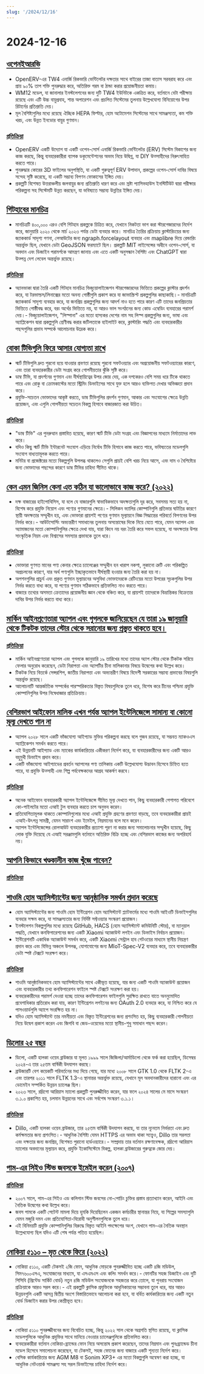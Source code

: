 ```yaml
---
slug: '/2024/12/16'
---
```


# 2024-12-16

## [ওপেনইআরভি](https://www.openerv.ca)

- OpenERV-এর TW4 এনার্জি রিকভারি ভেন্টিলেটর দক্ষতার সাথে বাইরের তাজা বাতাস সরবরাহ করে এবং প্রায় ৯০% তাপ শক্তি পুনরুদ্ধার করে, অতিরিক্ত গরম বা ঠান্ডা করার প্রয়োজনীয়তা কমায়।
- WM12 মডেল, যা জানালার ইনস্টলেশনের জন্য দুটি TW4 ইউনিটকে একত্রিত করে, বর্তমানে বেটা পরীক্ষায় রয়েছে এবং এটি উচ্চ বায়ুপ্রবাহ, শান্ত অপারেশন এবং প্রচলিত সিস্টেমের তুলনায় উল্লেখযোগ্য বিনিয়োগের উপর রিটার্নের প্রতিশ্রুতি দেয়।
- মূল বৈশিষ্ট্যগুলির মধ্যে রয়েছে ঐচ্ছিক HEPA ফিল্টার, হোম অটোমেশন সিস্টেমের সাথে সামঞ্জস্যতা, কম শক্তি খরচ, এবং উন্নত ইনডোর বায়ুর গুণমান।

### [প্রতিক্রিয়া](https://news.ycombinator.com/item?id=42427888)

- OpenERV একটি উদ্যোগ যা একটি ওপেন-সোর্স এনার্জি রিকভারি ভেন্টিলেটর (ERV) সিস্টেম বিকাশের জন্য কাজ করছে, কিন্তু ব্যবহারকারীরা ব্যাপক ডকুমেন্টেশনের অভাব নিয়ে উদ্বিগ্ন, যা DIY উত্সাহীদের নিরুৎসাহিত করতে পারে।
- পুনরুদ্ধার কোরের 3D ফাইলের অনুপস্থিতি, যা একটি গুরুত্বপূর্ণ ERV উপাদান, প্রকল্পের ওপেন-সোর্স দাবির বিষয়ে সন্দেহ সৃষ্টি করেছে, যা একটি সম্ভাব্য বিপণন ফোকাসের ইঙ্গিত দেয়।
- প্রকল্পটি বিশেষত উত্তরাঞ্চলীয় জলবায়ুর জন্য প্রতিশ্রুতি ধারণ করে এবং স্রষ্টা প্যাসিভহাউস ইনস্টিটিউট দ্বারা পরীক্ষার পরিকল্পনা সহ সিস্টেমটি উন্নত করছেন, যা ভবিষ্যতে সম্ভাব্য উন্নতির ইঙ্গিত দেয়।

## [গিটহাবের মানচিত্র](https://github.com/anvaka/map-of-github)

- মানচিত্রটি ৪০০,০০০ এরও বেশি গিটহাব প্রকল্পকে চিত্রিত করে, যেখানে নিকটতা ভাগ করা স্টারগেজারদের নির্দেশ করে, জানুয়ারি ২০২০ থেকে মার্চ ২০২৩ পর্যন্ত ডেটা ব্যবহার করে। মানচিত্র তৈরির প্রক্রিয়ায় ক্লাস্টারিংয়ের জন্য জ্যাককার্ড সাদৃশ্য গণনা, লেআউটের জন্য ngraph.forcelayout ব্যবহার এবং maplibre দিয়ে রেন্ডারিং অন্তর্ভুক্ত ছিল, যেখানে ডেটা GeoJSON ফরম্যাটে ছিল। প্রকল্পটি MIT লাইসেন্সের অধীনে ওপেন-সোর্স, যা অবদান এবং ডিজাইন পরামর্শকে আমন্ত্রণ জানায় এবং এতে একটি অনুসন্ধান বৈশিষ্ট্য এবং ChatGPT দ্বারা উত্পন্ন দেশ লেবেল অন্তর্ভুক্ত রয়েছে।

### [প্রতিক্রিয়া](https://news.ycombinator.com/item?id=42426284)

- অ্যানভাকা দ্বারা তৈরি একটি গিটহাব মানচিত্র ভিজ্যুয়ালাইজেশন স্টারগেজারদের ভিত্তিতে প্রকল্পের ক্লাস্টার প্রদর্শন করে, যা টরভাল্ডস/লিনাক্সের মতো অনন্য গোষ্ঠীগুলি প্রকাশ করে যা জাভাস্ক্রিপ্ট প্রকল্পগুলির কাছাকাছি।- মানচিত্রটি জ্যাককার্ড সাদৃশ্য ব্যবহার করে, যা জনপ্রিয় প্রকল্পগুলির জন্য আদর্শ নাও হতে পারে কারণ এটি তাদের জনপ্রিয়তার ভিত্তিতে গোষ্ঠীবদ্ধ করে, বরং অর্থের ভিত্তিতে নয়, যা আরও ভাল সংগঠনের জন্য কোড এম্বেডিং ব্যবহারের পরামর্শ দেয়।- ভিজ্যুয়ালাইজেশন, "লিস্পানা" এর মতো হাস্যকর দেশের নাম সহ লিস্প প্রকল্পগুলির জন্য, ভাষা এবং অ্যাপ্লিকেশন দ্বারা প্রকল্পগুলি শ্রেণীবদ্ধ করার জটিলতাকে হাইলাইট করে, ক্লাস্টারিং পদ্ধতি এবং ব্যবহারকারীর পছন্দগুলির প্রভাব সম্পর্কে আলোচনার উদ্রেক করে।

## [বোকা টিভিগুলি ফিরে আসার যোগ্যতা রাখে](https://www.makeuseof.com/reasons-why-dumb-tvs-deserve-a-comeback/)

- স্মার্ট টিভিগুলি দ্রুত পুরনো হয়ে যাওয়ার প্রবণতা রয়েছে পুরনো সফটওয়্যার এবং অপ্রয়োজনীয় সফটওয়্যারের কারণে, এবং তারা ব্যবহারকারীর ডেটা সংগ্রহ করে গোপনীয়তার ঝুঁকি সৃষ্টি করে।
- ডাম্ব টিভি, যা প্রদর্শনের গুণমান এবং দীর্ঘস্থায়িত্বের উপর জোর দেয়, এক দশকেরও বেশি সময় ধরে টিকে থাকতে পারে এবং রোকু বা ক্রোমকাস্টের মতো স্ট্রিমিং ডিভাইসের সাথে যুক্ত হলে আরও ব্যক্তিগত দেখার অভিজ্ঞতা প্রদান করে।
- প্রযুক্তি-সচেতন ভোক্তাদের আকৃষ্ট করতে, ডাম্ব টিভিগুলির প্রদর্শন গুণমান, আকার এবং সংযোগের ক্ষেত্রে উন্নতি প্রয়োজন, এবং এগুলি গোপনীয়তা সচেতন বিকল্প হিসাবে বাজারজাত করা উচিত।

### [প্রতিক্রিয়া](https://news.ycombinator.com/item?id=42425398)

- "ডাম্ব টিভি" এর পুনরুত্থান প্রস্তাবিত হয়েছে, কারণ স্মার্ট টিভি ডেটা সংগ্রহ এবং বিজ্ঞাপনের মাধ্যমে নির্মাতাদের লাভ করে।
- যদিও কিছু স্মার্ট টিভি ইন্টারনেট সংযোগ এড়িয়ে নির্বোধ টিভি হিসাবে কাজ করতে পারে, ভবিষ্যতের মডেলগুলি সংযোগ বাধ্যতামূলক করতে পারে।
- মনিটর বা প্রজেক্টরের মতো বিকল্পগুলি উপলব্ধ থাকলেও সেগুলি প্রায়ই বেশি খরচ নিয়ে আসে, এবং দাম ও বৈশিষ্ট্যের জন্য ভোক্তাদের পছন্দের কারণে ডাম্ব টিভির চাহিদা সীমিত থাকে।

## [কেন এমন জিনিস কেনা এত কঠিন যা ভালোভাবে কাজ করে? (২০২২)](https://danluu.com/nothing-works/)

- দক্ষ বাজারের হাইপোথিসিস, যা বলে যে বাজারগুলি স্বাভাবিকভাবে অদক্ষতাগুলি দূর করে, সবসময় সত্য হয় না, বিশেষ করে প্রযুক্তি নিয়োগ এবং পণ্যের গুণমানের ক্ষেত্রে।- সিলিকন ভ্যালির কোম্পানিগুলি প্রতিভার ঘাটতির কারণে স্থায়ী অদক্ষতার সম্মুখীন হয়, এবং ভোক্তারা প্রায়শই পণ্যের গুণমান মূল্যায়নে বিজ্ঞ সিদ্ধান্তের পরিবর্তে বিপণনের উপর নির্ভর করে।- আউটসোর্সিং অভ্যন্তরীণ সমাধানের তুলনায় অসন্তোষের দিকে নিয়ে যেতে পারে, যেমন অ্যাপল এবং অ্যামাজনের মতো কোম্পানিগুলির ক্ষেত্রে দেখা যায়, যারা কিনে নয় বরং তৈরি করে সফল হয়েছে, যা অদক্ষতার উপর সাংস্কৃতিক নিয়ম এবং বিশ্বাসের সমস্যার প্রভাবকে তুলে ধরে।

### [প্রতিক্রিয়া](https://news.ycombinator.com/item?id=42430450)

- ভোক্তারা গুণগত মানের পণ্য কেনার ক্ষেত্রে চ্যালেঞ্জের সম্মুখীন হন খারাপ নকশা, লুকানো ত্রুটি এবং পরিকল্পিত অপ্রচলনের কারণে, যার অর্থ পণ্যগুলি ইচ্ছাকৃতভাবে দীর্ঘস্থায়ী হওয়ার জন্য তৈরি করা হয় না।
- অপশনগুলির প্রাচুর্য এবং প্রকৃত গুণমান মূল্যায়নের অসুবিধা ভোক্তাদেরকে রেটিংয়ের মতো উপরের সূচকগুলির উপর নির্ভর করতে বাধ্য করে, যা পণ্যের গুণমান সঠিকভাবে প্রতিফলিত নাও করতে পারে।
- বাজারে তথ্যের অসমতা ক্রেতাদের প্রয়োজনীয় জ্ঞান থেকে বঞ্চিত করে, যা প্রায়শই তাদেরকে বিভ্রান্তিকর বিক্রেতার দাবির উপর নির্ভর করতে বাধ্য করে।

## [মার্কিন আইনপ্রণেতারা অ্যাপল এবং গুগলকে জানিয়েছেন যে তারা ১৯ জানুয়ারি থেকে টিকটক তাদের স্টোর থেকে সরানোর জন্য প্রস্তুত থাকতে হবে।](https://www.reuters.com/legal/us-lawmakers-tell-apple-google-be-ready-remove-tiktok-app-stores-jan-19-2024-12-13/)

### [প্রতিক্রিয়া](https://news.ycombinator.com/item?id=42427132)

- মার্কিন আইনপ্রণেতারা অ্যাপল এবং গুগলকে জানুয়ারি ১৯ তারিখের মধ্যে তাদের অ্যাপ স্টোর থেকে টিকটক সরিয়ে ফেলার অনুরোধ করেছেন, ডেটা নিরাপত্তা এবং অ্যাপটির চীনা মালিকানার বিষয়ে উদ্বেগের কথা উল্লেখ করে।
- টিকটক নিয়ে বিতর্কে সেন্সরশিপ, জাতীয় নিরাপত্তা এবং অভ্যন্তরীণ বিষয়ে বিদেশী সরকারের সম্ভাব্য প্রভাবের বিষয়গুলি অন্তর্ভুক্ত রয়েছে।
- আলোচনাটি আন্তর্জাতিক সম্পর্কের পারস্পরিকতার বিস্তৃত বিষয়গুলিকে তুলে ধরে, বিশেষ করে চীনের পশ্চিমা প্রযুক্তি কোম্পানিগুলির উপর নিষেধাজ্ঞার প্রতিক্রিয়ায়।

## [বেশিরভাগ আইফোন মালিক এখন পর্যন্ত অ্যাপল ইন্টেলিজেন্সে সামান্য বা কোনো মূল্য দেখতে পান না](https://9to5mac.com/2024/12/16/most-iphone-owners-see-little-to-no-value-in-apple-intelligence-so-far/)

- অ্যাপল ২০২৮ সালে একটি ভাঁজযোগ্য আইপ্যাড মুক্তির পরিকল্পনা করছে বলে গুজব রয়েছে, যা সম্ভবত ম্যাকওএস অ্যাপ্লিকেশন সমর্থন করতে পারে।
- এই উন্নয়নটি আইপ্যাড এবং ম্যাকের কার্যকারিতার একীকরণ নির্দেশ করে, যা ব্যবহারকারীদের জন্য একটি আরও বহুমুখী ডিভাইস প্রদান করে।
- একটি ভাঁজযোগ্য আইপ্যাডের প্রবর্তন অ্যাপলের পণ্য তালিকায় একটি উল্লেখযোগ্য উদ্ভাবন হিসেবে চিহ্নিত হতে পারে, যা প্রযুক্তি উত্সাহী এবং শিল্প পর্যবেক্ষকদের আগ্রহ আকর্ষণ করবে।

### [প্রতিক্রিয়া](https://news.ycombinator.com/item?id=42431090)

- অনেক আইফোন ব্যবহারকারী অ্যাপল ইন্টেলিজেন্সে সীমিত মূল্য দেখতে পান, কিছু ব্যবহারকারী পেশাগত পরিবেশে কো-পাইলটের মতো এআই টুল ব্যবহার করতে চাপ অনুভব করেন।
- প্রতিযোগিতামূলক থাকতে কোম্পানিগুলোর মধ্যে এআই প্রযুক্তি গ্রহণের প্রবণতা বাড়ছে, তবে ব্যবহারকারীরা প্রায়ই এআই-উৎপন্ন সামগ্রী, যেমন সারাংশ এবং ইমেইল, নিম্নমানের বলে মনে করেন।
- অ্যাপল ইন্টেলিজেন্সের রোলআউট ব্যবহারকারীর প্রত্যাশা পূরণ না করার জন্য সমালোচনার সম্মুখীন হয়েছে, কিছু লোক যুক্তি দিয়েছে যে এআই সরঞ্জামগুলি বর্তমানে অতিরিক্ত বিক্রি হচ্ছে এবং বেশিরভাগ কাজের জন্য অপরিহার্য নয়।

## [আপনি কিভাবে খণ্ডকালীন কাজ খুঁজে পাবেন?](https://news.ycombinator.com/item?id=42425339)

### [প্রতিক্রিয়া](https://news.ycombinator.com/item?id=42425339)

## [শাওমি হোম অ্যাসিস্ট্যান্টের জন্য আনুষ্ঠানিক সমর্থন প্রদান করেছে](https://github.com/XiaoMi/ha_xiaomi_home)

- হোম অ্যাসিস্ট্যান্টের জন্য শাওমি হোম ইন্টিগ্রেশন হোম অ্যাসিস্ট্যান্ট প্ল্যাটফর্মের মধ্যে শাওমি আইওটি ডিভাইসগুলির ব্যবহার সক্ষম করে, যা সামঞ্জস্যতার জন্য নির্দিষ্ট সফ্টওয়্যার সংস্করণ প্রয়োজন।
- ইনস্টলেশন বিকল্পগুলির মধ্যে রয়েছে GitHub, HACS (হোম অ্যাসিস্ট্যান্ট কমিউনিটি স্টোর), বা ম্যানুয়াল পদ্ধতি, যেখানে কনফিগারেশনের জন্য একটি Xiaomi অ্যাকাউন্ট লগইন এবং ডিভাইস নির্বাচন প্রয়োজন।
- ইন্টিগ্রেশনটি একাধিক অ্যাকাউন্ট সমর্থন করে, একটি Xiaomi সেন্ট্রাল হাব গেটওয়ের মাধ্যমে স্থানীয় নিয়ন্ত্রণ প্রদান করে এবং বিভিন্ন অঞ্চলে উপলব্ধ, যোগাযোগের জন্য MIoT-Spec-V2 ব্যবহার করে, তবে ব্যবহারকারীর ডেটা স্পষ্ট টেক্সটে সংরক্ষণ করে।

### [প্রতিক্রিয়া](https://news.ycombinator.com/item?id=42432151)

- শাওমি আনুষ্ঠানিকভাবে হোম অ্যাসিস্ট্যান্টের সাথে একীভূত হয়েছে, যার জন্য একটি শাওমি অ্যাকাউন্ট প্রয়োজন এবং ব্যবহারকারীর তথ্য কনফিগারেশন ফাইলে স্পষ্ট টেক্সটে সংরক্ষণ করা হয়।
- ব্যবহারকারীদের পরামর্শ দেওয়া হচ্ছে তাদের কনফিগারেশন ফাইলগুলি সুরক্ষিত রাখতে যাতে অননুমোদিত প্রবেশাধিকার প্রতিরোধ করা যায়, কারণ ইন্টিগ্রেশন লগইনের জন্য OAuth 2.0 ব্যবহার করে, যা নিশ্চিত করে যে পাসওয়ার্ডগুলি অ্যাপে সংরক্ষিত হয় না।
- যদিও হোম অ্যাসিস্ট্যান্ট তার নমনীয়তা এবং বিস্তৃত ইন্টিগ্রেশনের জন্য প্রশংসিত হয়, কিছু ব্যবহারকারী গোপনীয়তা নিয়ে উদ্বেগ প্রকাশ করেন এবং জিগবি বা জেড-ওয়েভের মতো স্থানীয়-শুধু সমাধান পছন্দ করেন।

## [ডিলোর ২৫ বছর](https://dillo-browser.github.io/25-years/)

- ডিলো, একটি হালকা ওয়েব ব্রাউজার যা মূলত ১৯৯৯ সালে জিজিলা/আর্মাডিলো থেকে ফর্ক করা হয়েছিল, ডিসেম্বর ২০২৪-এ তার ২৫তম বার্ষিকী উদযাপন করছে।
- ব্রাউজারটি বেশ কয়েকটি পরিবর্তনের মধ্য দিয়ে গেছে, যার মধ্যে ২০০৮ সালে GTK 1.0 থেকে FLTK 2-এ এবং তারপর ২০১১ সালে FLTK 1.3-এ স্থানান্তর অন্তর্ভুক্ত রয়েছে, যেখানে মূল অবদানকারীদের হারানো এবং এর ডোমেইন সম্পর্কিত উন্নয়ন চ্যালেঞ্জ ছিল।
- ২০২৩ সালে, রদ্রিগো আরিয়াস ম্যালো প্রকল্পটি পুনরুজ্জীবিত করেন, যার ফলে ২০২৪ সালের মে মাসে সংস্করণ ৩.১.০ প্রকাশিত হয়, চলমান উন্নয়নের সাথে এবং সর্বশেষ সংস্করণ ৩.১.১।

### [প্রতিক্রিয়া](https://news.ycombinator.com/item?id=42426589)

- Dillo, একটি হালকা ওয়েব ব্রাউজার, তার ২৫তম বার্ষিকী উদযাপন করছে, যা তার ন্যূনতম নির্ভরতা এবং দ্রুত কর্মক্ষমতার জন্য প্রশংসিত।- আধুনিক বৈশিষ্ট্য যেমন HTTPS এর অভাব থাকা সত্ত্বেও, Dillo তার সরলতা এবং দক্ষতার জন্য জনপ্রিয়, বিশেষত পুরানো হার্ডওয়্যারে।- সম্প্রদায় তার বর্তমান রক্ষণাবেক্ষক, রদ্রিগো আরিয়াস ম্যালোর অবদানের মূল্যায়ন করে, প্রযুক্তি ইকোসিস্টেমে বিকল্প, হালকা ব্রাউজারের গুরুত্বকে জোর দেয়।

## [পাম-এর সিইও স্টিভ জবসকে ইমেইল করেন (২০০৭)](https://twitter.com/TechEmails/status/1868368310024462791)

### [প্রতিক্রিয়া](https://news.ycombinator.com/item?id=42425348)

- ২০০৭ সালে, পাম-এর সিইও এড কলিগান স্টিভ জবসের নো-পোচিং চুক্তির প্রস্তাব প্রত্যাখ্যান করেন, আইনি এবং নৈতিক উদ্বেগের কথা উল্লেখ করে।
- জবস পামকে একটি পেটেন্ট মামলা দিয়ে হুমকি দিয়েছিলেন একজন কর্মচারীর স্থানান্তর নিয়ে, যা শিল্পের সমস্যাগুলি যেমন মজুরি দমন এবং প্রতিযোগিতা-বিরোধী অনুশীলনগুলিকে তুলে ধরে।
- এই বিনিময়টি প্রযুক্তি কোম্পানিগুলির বিরুদ্ধে বিস্তৃত আইনি পদক্ষেপের অংশ, যেখানে পাম-এর নৈতিক অবস্থান উল্লেখযোগ্য ছিল যদিও এটি শেষ পর্যন্ত পতিত হয়েছিল।

## [নোকিয়া ৫১১০ – মৃত থেকে ফিরে (২০২২)](https://opsbros.com/nokia-5110-back-from-the-dead/)

- নোকিয়া ৫১১০, একটি টেকসই ২জি ফোন, আধুনিক মোড়কে পুনরুজ্জীবিত হচ্ছে একটি ৪জি মডিউল, সিম৭৬০০এসএ, সংযোজনের মাধ্যমে, যা এসএমএস এবং কলিং সমর্থন করে।- ফোনটির সহজ ডিজাইন এবং দুটি পিসিবি (প্রিন্টেড সার্কিট বোর্ড) নতুন ৪জি মডিউল সংযোজনকে সহজতর করে তোলে, যা পুনরায় সংযোজন প্রক্রিয়াকে আরও সরল করে।- এই প্রকল্পটি ক্লাসিক প্রযুক্তিকে আধুনিকায়নের সম্ভাবনা তুলে ধরে, যার আরও উন্নয়নগুলি একটি আসন্ন দ্বিতীয় অংশে বিস্তারিতভাবে আলোচনা করা হবে, যা বর্ধিত কার্যকারিতার জন্য একটি নতুন বোর্ড ডিজাইন করার উপর কেন্দ্রীভূত হবে।

### [প্রতিক্রিয়া](https://news.ycombinator.com/item?id=42429197)

- নোকিয়া ৫১১০ পুনরুজ্জীবনের জন্য বিবেচিত হচ্ছে, কিন্তু ২০২২ সাল থেকে অগ্রগতি স্থগিত রয়েছে, যা ক্লাসিক মডেলগুলিকে আধুনিক প্রযুক্তির সাথে মানিয়ে নেওয়ার চ্যালেঞ্জগুলিকে প্রতিফলিত করে।
- ব্যবহারকারীরা বর্তমান নোকিয়া-ব্র্যান্ডের ফোন নিয়ে অসন্তোষ প্রকাশ করেছেন, তাদের নিম্নমান এবং পুনঃব্র্যান্ডেড চীনা মডেল হিসেবে সমালোচনা করেছেন, যা টেকসই, সহজ ফোনের জন্য বাজারে একটি শূন্যতা নির্দেশ করে।
- বেসিক কার্যকারিতার জন্য AGM M8 বা Sonim XP3+ এর মতো বিকল্পগুলি অন্বেষণ করা হচ্ছে, যা আধুনিক নেটওয়ার্ক সামঞ্জস্য সহ সরল ডিভাইসের চাহিদা নির্দেশ করে।

<head>
  <meta property="og:title" content="ওপেনইআরভি" />
  <meta property="og:type" content="website" />
  <meta property="og:image" content="https://og.cho.sh/api/og/?title=%E0%A6%93%E0%A6%AA%E0%A7%87%E0%A6%A8%E0%A6%87%E0%A6%86%E0%A6%B0%E0%A6%AD%E0%A6%BF&subheading=%E0%A6%B8%E0%A7%8B%E0%A6%AE%E0%A6%AC%E0%A6%BE%E0%A6%B0%2C%20%E0%A7%A7%E0%A7%AC%20%E0%A6%A1%E0%A6%BF%E0%A6%B8%E0%A7%87%E0%A6%AE%E0%A7%8D%E0%A6%AC%E0%A6%B0%2C%20%E0%A7%A8%E0%A7%A6%E0%A7%A8%E0%A7%AA%3A%20%E0%A6%B9%E0%A7%8D%E0%A6%AF%E0%A6%BE%E0%A6%95%E0%A6%BE%E0%A6%B0%20%E0%A6%A8%E0%A6%BF%E0%A6%89%E0%A6%9C%20%E0%A6%B8%E0%A6%BE%E0%A6%B0%E0%A6%B8%E0%A6%82%E0%A6%95%E0%A7%8D%E0%A6%B7%E0%A7%87%E0%A6%AA" />
</head>
